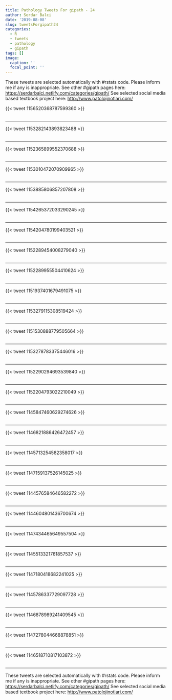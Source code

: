 ```yaml
---
title: Pathology Tweets For gipath - 24
author: Serdar Balci
date: '2019-08-08'
slug: tweetsForgipath24
categories:
  - R
  - tweets
  - pathology
  - gipath
tags: []
image:
  caption: ''
  focal_point: ''
---
```



These tweets are selected automatically with #rstats code. Please inform me if any is inappropriate.
See other #gipath pages here: https://serdarbalci.netlify.com/categories/gipath/ 
See selected social media based textbook project here: http://www.patolojinotlari.com/

{{< tweet 1156520368787599360 >}}
<br>
<br>
<hr>
{{< tweet 1153282143893823488 >}}
<br>
<br>
<hr>
{{< tweet 1152365899552370688 >}}
<br>
<br>
<hr>
{{< tweet 1153010472070909965 >}}
<br>
<br>
<hr>
{{< tweet 1153885806857207808 >}}
<br>
<br>
<hr>
{{< tweet 1154265372033290245 >}}
<br>
<br>
<hr>
{{< tweet 1154204780199403521 >}}
<br>
<br>
<hr>
{{< tweet 1152289454008279040 >}}
<br>
<br>
<hr>
{{< tweet 1152289955504410624 >}}
<br>
<br>
<hr>
{{< tweet 1151937401679491075 >}}
<br>
<br>
<hr>
{{< tweet 1153279115308519424 >}}
<br>
<br>
<hr>
{{< tweet 1151530888779505664 >}}
<br>
<br>
<hr>
{{< tweet 1153278783375446016 >}}
<br>
<br>
<hr>
{{< tweet 1152290294693539840 >}}
<br>
<br>
<hr>
{{< tweet 1152204793022210049 >}}
<br>
<br>
<hr>
{{< tweet 1145847460629274626 >}}
<br>
<br>
<hr>
{{< tweet 1146821886426472457 >}}
<br>
<br>
<hr>
{{< tweet 1145713254582358017 >}}
<br>
<br>
<hr>
{{< tweet 1147159137526145025 >}}
<br>
<br>
<hr>
{{< tweet 1144576584646582272 >}}
<br>
<br>
<hr>
{{< tweet 1144604801436700674 >}}
<br>
<br>
<hr>
{{< tweet 1147434465649557504 >}}
<br>
<br>
<hr>
{{< tweet 1145513321761857537 >}}
<br>
<br>
<hr>
{{< tweet 1147180418682241025 >}}
<br>
<br>
<hr>
{{< tweet 1145786337729097728 >}}
<br>
<br>
<hr>
{{< tweet 1146878989241409545 >}}
<br>
<br>
<hr>
{{< tweet 1147278044668878851 >}}
<br>
<br>
<hr>
{{< tweet 1146518710817103872 >}}
<br>
<br>
<hr>


These tweets are selected automatically with #rstats code. Please inform me if any is inappropriate.
See other #gipath pages here: https://serdarbalci.netlify.com/categories/gipath/ 
See selected social media based textbook project here: http://www.patolojinotlari.com/
